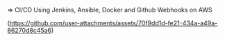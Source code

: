 => CI/CD Using Jenkins, Ansible, Docker and Github Webhooks on AWS

(https://github.com/user-attachments/assets/70f9dd1d-fe21-434a-a49a-86270d8c45a6)
